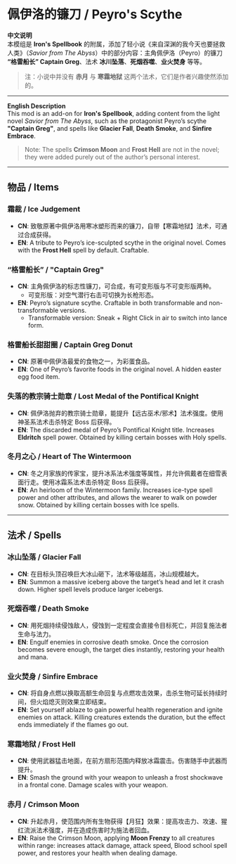# 佩伊洛的镰刀 / Peyro's Scythe

**中文说明**  
本模组是 **Iron's Spellbook** 的附属，添加了轻小说《来自深渊的我今天也要拯救人类》（*Savior from The Abyss*）中的部分内容：主角佩伊洛（Peyro）的镰刀 **“格雷船长” Captain Greg**、法术 **冰川坠落**、**死烟吞噬**、**业火焚身** 等等。  
> 注：小说中并没有 **赤月** 与 **寒霜地狱** 这两个法术，它们是作者兴趣使然添加的。  

---

**English Description**  
This mod is an add-on for **Iron's Spellbook**, adding content from the light novel *Savior from The Abyss*, such as the protagonist Peyro’s scythe **"Captain Greg"**, and spells like **Glacier Fall**, **Death Smoke**, and **Sinfire Embrace**.  
> Note: The spells **Crimson Moon** and **Frost Hell** are not in the novel; they were added purely out of the author’s personal interest.

---

## 物品 / Items

### 霜裁 / Ice Judgement
- **CN**: 致敬原著中佩伊洛用寒冰塑形而来的镰刀，自带【寒霜地狱】法术，可通过合成获得。  
- **EN**: A tribute to Peyro’s ice-sculpted scythe in the original novel. Comes with the **Frost Hell** spell by default. Craftable.

### “格雷船长” / "Captain Greg"
- **CN**: 主角佩伊洛的标志性镰刀，可合成，有可变形版与不可变形版两种。  
  - 可变形版：对空气潜行右击可切换为长枪形态。  
- **EN**: Peyro’s signature scythe. Craftable in both transformable and non-transformable versions.  
  - Transformable version: Sneak + Right Click in air to switch into lance form.

### 格雷船长甜甜圈 / Captain Greg Donut
- **CN**: 原著中佩伊洛最爱的食物之一，为彩蛋食品。  
- **EN**: One of Peyro’s favorite foods in the original novel. A hidden easter egg food item.

### 失落的教宗骑士勋章 / Lost Medal of the Pontifical Knight
- **CN**: 佩伊洛抛弃的教宗骑士勋章，能提升【远古巫术/邪术】法术强度。使用神圣系法术击杀特定 Boss 后获得。  
- **EN**: The discarded medal of Peyro’s Pontifical Knight title. Increases **Eldritch** spell power. Obtained by killing certain bosses with Holy spells.

### 冬月之心 / Heart of The Wintermoon
- **CN**: 冬之月家族的传家宝，提升冰系法术强度等属性，并允许佩戴者在细雪表面行走。使用冰霜系法术击杀特定 Boss 后获得。  
- **EN**: An heirloom of the Wintermoon family. Increases ice-type spell power and other attributes, and allows the wearer to walk on powder snow. Obtained by killing certain bosses with Ice spells.

---

## 法术 / Spells

### 冰山坠落 / Glacier Fall
- **CN**: 在目标头顶召唤巨大冰山砸下，法术等级越高，冰山规模越大。  
- **EN**: Summon a massive iceberg above the target’s head and let it crash down. Higher spell levels produce larger icebergs.

### 死烟吞噬 / Death Smoke
- **CN**: 用死烟持续侵蚀敌人，侵蚀到一定程度会直接令目标死亡，并回复施法者生命与法力。  
- **EN**: Engulf enemies in corrosive death smoke. Once the corrosion becomes severe enough, the target dies instantly, restoring your health and mana.

### 业火焚身 / Sinfire Embrace
- **CN**: 将自身点燃以换取高额生命回复与点燃攻击效果，击杀生物可延长持续时间，但火焰熄灭则效果立即结束。  
- **EN**: Set yourself ablaze to gain powerful health regeneration and ignite enemies on attack. Killing creatures extends the duration, but the effect ends immediately if the flames go out.
  
### 寒霜地狱 / Frost Hell
- **CN**: 使用武器猛击地面，在前方扇形范围内释放冰霜震击。伤害随手中武器而提升。  
- **EN**: Smash the ground with your weapon to unleash a frost shockwave in a frontal cone. Damage scales with your weapon.
  
### 赤月 / Crimson Moon
- **CN**: 升起赤月，使范围内所有生物获得【月狂】效果：提高攻击力、攻速、猩红流派法术强度，并在造成伤害时为施法者回血。  
- **EN**: Raise the Crimson Moon, applying **Moon Frenzy** to all creatures within range: increases attack damage, attack speed, Blood school spell power, and restores your health when dealing damage.

